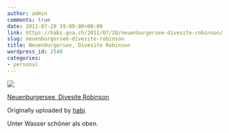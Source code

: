 ```yaml
---
author: admin
comments: true
date: 2011-07-28 19:09:00+00:00
link: https://habi.gna.ch/2011/07/28/neuenburgersee-divesite-robinson/
slug: neuenburgersee-divesite-robinson
title: Neuenburgersee, Divesite Robinson
wordpress_id: 2548
categories:
- personal
---
```



 [![](http://farm7.static.flickr.com/6148/5984965407_747629c05c_m.jpg)](http://www.flickr.com/photos/habi/5984965407/)
   

 
  [Neuenburgersee, Divesite Robinson](http://www.flickr.com/photos/habi/5984965407/)
    

  Originally uploaded by [habi](http://www.flickr.com/photos/habi/).
 



Unter Wasser schöner als oben.
  

